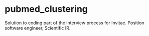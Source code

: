 # pubmed_clustering
Solution to coding part of the interview process for Invitae. Position software engineer, Scientific IR. 
